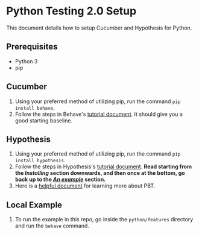 # Python Testing 2.0 Setup

This document details how to setup Cucumber and Hypothesis for Python.

## Prerequisites
- Python 3
- pip

## Cucumber

1.  Using your preferred method of utilizing pip, run the command `pip install behave`.
2.  Follow the steps in Behave's [tutorial document](https://behave.readthedocs.io/en/stable/tutorial.html). It should give you a good starting baseline.

## Hypothesis

1.  Using your preferred method of utilizing pip, run the command `pip install hypothesis`.
2.  Follow the steps in Hypothesis's [tutorial document](https://hypothesis.readthedocs.io/en/latest/quickstart.html#installing). **Read starting from the *Installing* section downwards, and then once at the bottom, go back up to the [*An example*](https://hypothesis.readthedocs.io/en/latest/quickstart.html#an-example) section.**
3.  Here is a [helpful document](https://fsharpforfunandprofit.com/posts/property-based-testing-2/) for learning more about PBT.

## Local Example

1.  To run the example in this repo, go inside the `python/features` directory and run the `behave` command.